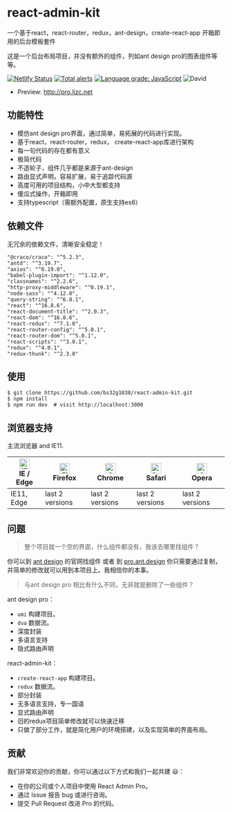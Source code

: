# react-admin-kit

一个基于react，react-router，redux，ant-design，create-react-app 开箱即用的后台模板套件

这是一个后台布局项目，并没有额外的组件，列如ant design pro的图表组件等等。

[![Netlify Status](https://api.netlify.com/api/v1/badges/ad221db6-f3d9-451a-a75a-0d30f389ea07/deploy-status)](https://app.netlify.com/sites/nostalgic-mirzakhani-0c279c/deploys) [![Total alerts](https://img.shields.io/lgtm/alerts/g/bs32g1038/react-admin-kit.svg?logo=lgtm&logoWidth=18)](https://lgtm.com/projects/g/bs32g1038/react-admin-kit/alerts/) [![Language grade: JavaScript](https://img.shields.io/lgtm/grade/javascript/g/bs32g1038/react-admin-kit.svg?logo=lgtm&logoWidth=18)](https://lgtm.com/projects/g/bs32g1038/react-admin-kit/context:javascript) ![David](https://img.shields.io/david/dev/bs32g1038/react-admin-kit.svg)

* Preview: http://pro.lizc.net

## 功能特性
* 模仿ant design pro界面，通过简单，易拓展的代码进行实现。
* 基于react，react-router，redux， create-react-app库进行架构
* 每一句代码的存在都有意义
* 极简代码
* 不造轮子，组件几乎都是来源于ant-design
* 路由显式声明，容易扩展，易于追踪代码源
* 高度可用的项目结构，小中大型都支持
* 傻瓜式操作，开箱即用
* 支持typescript（需额外配置，原生支持es6）

## 依赖文件

无冗余的依赖文件，清晰安全稳定！

```
"@craco/craco": "^5.2.3",
"antd": "^3.19.7",
"axios": "^0.19.0",
"babel-plugin-import": "^1.12.0",
"classnames": "^2.2.6",
"http-proxy-middleware": "^0.19.1",
"node-sass": "^4.12.0",
"query-string": "^6.8.1",
"react": "^16.8.6",
"react-document-title": "^2.0.3",
"react-dom": "^16.8.6",
"react-redux": "^7.1.0",
"react-router-config": "^5.0.1",
"react-router-dom": "^5.0.1",
"react-scripts": "^3.0.1",
"redux": "^4.0.1",
"redux-thunk": "^2.3.0"
```

## 使用

    $ git clone https://github.com/bs32g1038/react-admin-kit.git
    $ npm install
    $ npm run dev  # visit http://localhost:3000


## 浏览器支持
主流浏览器 and IE11.

| [<img src="https://raw.githubusercontent.com/alrra/browser-logos/master/src/edge/edge_48x48.png" alt="IE / Edge" width="24px" height="24px" />](http://godban.github.io/browsers-support-badges/)</br>IE / Edge | [<img src="https://raw.githubusercontent.com/alrra/browser-logos/master/src/firefox/firefox_48x48.png" alt="Firefox" width="24px" height="24px" />](http://godban.github.io/browsers-support-badges/)</br>Firefox | [<img src="https://raw.githubusercontent.com/alrra/browser-logos/master/src/chrome/chrome_48x48.png" alt="Chrome" width="24px" height="24px" />](http://godban.github.io/browsers-support-badges/)</br>Chrome | [<img src="https://raw.githubusercontent.com/alrra/browser-logos/master/src/safari/safari_48x48.png" alt="Safari" width="24px" height="24px" />](http://godban.github.io/browsers-support-badges/)</br>Safari | [<img src="https://raw.githubusercontent.com/alrra/browser-logos/master/src/opera/opera_48x48.png" alt="Opera" width="24px" height="24px" />](http://godban.github.io/browsers-support-badges/)</br>Opera |
| --- | --- | --- | --- | --- |
| IE11, Edge | last 2 versions | last 2 versions | last 2 versions | last 2 versions |


## 问题

> 整个项目就一个空的界面，什么组件都没有，我该去哪里找组件？

你可以到 [ant design](https://ant.design/) 的官网找组件 或者 到 [pro.ant.design](https://pro.ant.design/) 你只需要通过复制，并简单的修改就可以用到本项目上。我相信你的本事。

> 与ant design pro 相比有什么不同，无非就是删除了一些组件？

ant design pro：

* ```umi``` 构建项目。
* ```dva``` 数据流。
* 深度封装
* 多语言支持
* 隐式路由声明

react-admin-kit：

* ```create-react-app``` 构建项目。
* ```redux``` 数据流。
* 部分封装
* 无多语言支持，专一国语
* 显式路由声明
* 旧的redux项目简单修改就可以快速迁移
* 只做了部分工作，就是简化用户的环境搭建，以及实现简单的界面布局。

## 贡献

我们非常欢迎你的贡献，你可以通过以下方式和我们一起共建 😃：

* 在你的公司或个人项目中使用 React Admin Pro。
* 通过 Issue 报告 bug 或进行咨询。
* 提交 Pull Request 改进 Pro 的代码。
